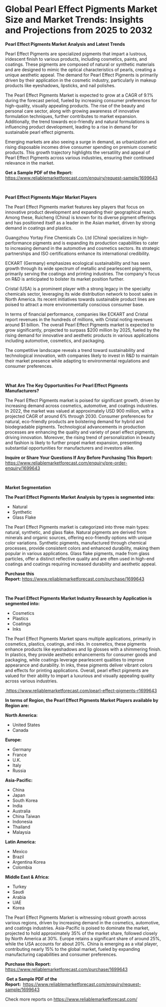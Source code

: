 <p><h1>Global Pearl Effect Pigments Market Size and Market Trends: Insights and Projections from 2025 to 2032</h1></p><p><strong>Pearl Effect Pigments Market Analysis and Latest Trends</strong></p>
<p><p>Pearl Effect Pigments are specialized pigments that impart a lustrous, iridescent finish to various products, including cosmetics, paints, and coatings. These pigments are composed of natural or synthetic materials and are designed to mimic the optical characteristics of pearls, creating a unique aesthetic appeal. The demand for Pearl Effect Pigments is primarily driven by their application in the cosmetic industry, particularly in makeup products like eyeshadows, lipsticks, and nail polishes.</p><p>The Pearl Effect Pigments Market is expected to grow at a CAGR of 9.1% during the forecast period, fueled by increasing consumer preferences for high-quality, visually appealing products. The rise of the beauty and personal care sector, along with growing awareness of innovative formulation techniques, further contributes to market expansion. Additionally, the trend towards eco-friendly and natural formulations is influencing product development, leading to a rise in demand for sustainable pearl effect pigments. </p><p>Emerging markets are also seeing a surge in demand, as urbanization and rising disposable incomes drive consumer spending on premium cosmetic products. This growth trajectory highlights the versatility and appeal of Pearl Effect Pigments across various industries, ensuring their continued relevance in the market.</p></p>
<p><strong>Get a Sample PDF of the Report:&nbsp;</strong> <a href="https://www.reliablemarketforecast.com/enquiry/request-sample/1699643?utm_campaign=3344&utm_medium=2&utm_source=Github&utm_content=ia&utm_term=01042025&utm_id=pearl-effect-pigments">https://www.reliablemarketforecast.com/enquiry/request-sample/1699643</a></p>
<p>&nbsp;</p>
<p><strong>Pearl Effect Pigments Major Market Players</strong></p>
<p><p>The Pearl Effect Pigments market features key players that focus on innovative product development and expanding their geographical reach. Among these, Ruicheng (China) is known for its diverse pigment offerings and has positioned itself as a leader in the Asian market, driven by strong demand in coatings and plastics.</p><p>Guangzhou Yortay Fine Chemicals Co. Ltd (China) specializes in high-performance pigments and is expanding its production capabilities to cater to increasing demand in the automotive and cosmetics sectors. Its strategic partnerships and ISO certifications enhance its international credibility.</p><p>ECKART (Germany) emphasizes ecological sustainability and has seen growth through its wide spectrum of metallic and pearlescent pigments, primarily serving the coatings and printing industries. The company's focus on R&D is anticipated to bolster its market position further.</p><p>Cristal (USA) is a prominent player with a strong legacy in the specialty chemicals sector, leveraging its wide distribution network to boost sales in North America. Its recent initiatives towards sustainable product lines are poised to attract a more environmentally conscious consumer base.</p><p>In terms of financial performance, companies like ECKART and Cristal report revenues in the hundreds of millions, with Cristal noting revenues around $1 billion. The overall Pearl Effect Pigments market is expected to grow significantly, projected to surpass $200 million by 2025, fueled by the rising demand for innovative and aesthetic products in various applications including automotive, cosmetics, and packaging.</p><p>The competitive landscape reveals a trend toward sustainability and technological innovation, with companies likely to invest in R&D to maintain their market presence while adapting to environmental regulations and consumer preferences.</p></p>
<p>&nbsp;</p>
<p><strong>What Are The Key Opportunities For Pearl Effect Pigments Manufacturers?</strong></p>
<p><p>The Pearl Effect Pigments market is poised for significant growth, driven by increasing demand across cosmetics, automotive, and coatings industries. In 2022, the market was valued at approximately USD 900 million, with a projected CAGR of around 6% through 2030. Consumer preferences for natural, eco-friendly products are bolstering demand for hybrid and biodegradable pigments. Technological advancements in production processes are enhancing the quality and variety of pearl effect pigments, driving innovation. Moreover, the rising trend of personalization in beauty and fashion is likely to further propel market expansion, presenting substantial opportunities for manufacturers and investors alike.</p></p>
<p><strong>Inquire or Share Your Questions If Any Before Purchasing This Report:</strong> <a href="https://www.reliablemarketforecast.com/enquiry/pre-order-enquiry/1699643?utm_campaign=3344&utm_medium=2&utm_source=Github&utm_content=ia&utm_term=01042025&utm_id=pearl-effect-pigments">https://www.reliablemarketforecast.com/enquiry/pre-order-enquiry/1699643</a></p>
<p>&nbsp;</p>
<p><strong>Market Segmentation</strong></p>
<p><strong>The Pearl Effect Pigments Market Analysis by types is segmented into:</strong></p>
<p><ul><li>Natural</li><li>Synthetic</li><li>Glass Flake</li></ul></p>
<p><p>The Pearl Effect Pigments market is categorized into three main types: natural, synthetic, and glass flake. Natural pigments are derived from minerals and organic sources, offering eco-friendly options with unique color variations. Synthetic pigments, manufactured through chemical processes, provide consistent colors and enhanced durability, making them popular in various applications. Glass flake pigments, made from glass particles, offer a distinct reflective quality and are often used in high-end coatings and coatings requiring increased durability and aesthetic appeal.</p></p>
<p><strong>Purchase this Report:&nbsp;</strong><a href="https://www.reliablemarketforecast.com/purchase/1699643?utm_campaign=3344&utm_medium=2&utm_source=Github&utm_content=ia&utm_term=01042025&utm_id=pearl-effect-pigments">https://www.reliablemarketforecast.com/purchase/1699643</a></p>
<p>&nbsp;</p>
<p><strong>The Pearl Effect Pigments Market Industry Research by Application is segmented into:</strong></p>
<p><ul><li>Cosmetics</li><li>Plastics</li><li>Coatings</li><li>Inks</li></ul></p>
<p><p>The Pearl Effect Pigments Market spans multiple applications, primarily in cosmetics, plastics, coatings, and inks. In cosmetics, these pigments enhance products like eyeshadows and lip glosses with a shimmering finish. In plastics, they provide aesthetic enhancements for consumer goods and packaging, while coatings leverage pearlescent qualities to improve appearance and durability. In inks, these pigments deliver vibrant colors and effects for printing applications. Overall, pearl effect pigments are valued for their ability to impart a luxurious and visually appealing quality across various industries.</p></p>
<p><a href="https://www.reliablemarketforecast.com/pearl-effect-pigments-r1699643?utm_campaign=3344&utm_medium=2&utm_source=Github&utm_content=ia&utm_term=01042025&utm_id=pearl-effect-pigments">&nbsp;https://www.reliablemarketforecast.com/pearl-effect-pigments-r1699643</a></p>
<p><strong>In terms of Region, the Pearl Effect Pigments Market Players available by Region are:</strong></p>
<p>
    <p> <strong> North America: </strong>
        <ul>
            <li>United States</li>
            <li>Canada</li>
        </ul>
        </p> 
    <p> <strong> Europe: </strong>
        <ul>
            <li>Germany</li>
            <li>France</li>
            <li>U.K.</li>
            <li>Italy</li>
            <li>Russia</li>
        </ul>
        </p> 
    <p> <strong> Asia-Pacific: </strong>
        <ul>
            <li>China</li>
            <li>Japan</li>
            <li>South Korea</li>
            <li>India</li>
            <li>Australia</li>
            <li>China Taiwan</li>
            <li>Indonesia</li>
            <li>Thailand</li>
            <li>Malaysia</li>
        </ul>
        </p> 
    <p> <strong> Latin America: </strong>
        <ul>
            <li>Mexico</li>
            <li>Brazil</li>
            <li>Argentina Korea</li>
            <li>Colombia</li>
        </ul>
        </p> 
    <p> <strong> Middle East & Africa: </strong>
        <ul>
            <li>Turkey</li>
            <li>Saudi</li>
            <li>Arabia</li>
            <li>UAE</li>
            <li>Korea</li>
        </ul>
    </p>
    </p>
<p><p>The Pearl Effect Pigments Market is witnessing robust growth across various regions, driven by increasing demand in the cosmetics, automotive, and coatings industries. Asia-Pacific is poised to dominate the market, projected to hold approximately 35% of the market share, followed closely by North America at 30%. Europe retains a significant share of around 25%, while the USA accounts for about 20%. China is emerging as a vital player, contributing nearly 15% to the global market, fueled by expanding manufacturing capabilities and consumer preferences.</p></p>
<p><strong>Purchase this Report: </strong><a href="https://www.reliablemarketforecast.com/purchase/1699643?utm_campaign=3344&utm_medium=2&utm_source=Github&utm_content=ia&utm_term=01042025&utm_id=pearl-effect-pigments">https://www.reliablemarketforecast.com/purchase/1699643</a></p>
<p>&nbsp;<strong>Get a Sample PDF of the Report:&nbsp;&nbsp;</strong><a href="https://www.reliablemarketforecast.com/enquiry/request-sample/1699643?utm_campaign=3344&utm_medium=2&utm_source=Github&utm_content=ia&utm_term=01042025&utm_id=pearl-effect-pigments">https://www.reliablemarketforecast.com/enquiry/request-sample/1699643</a></p>
<p><strong></strong></p>
<p>Check more reports on <a href="https://www.reliablemarketforecast.com/?utm_campaign=3344&utm_medium=2&utm_source=Github&utm_content=ia&utm_term=01042025&utm_id=pearl-effect-pigments">https://www.reliablemarketforecast.com/</a></p>